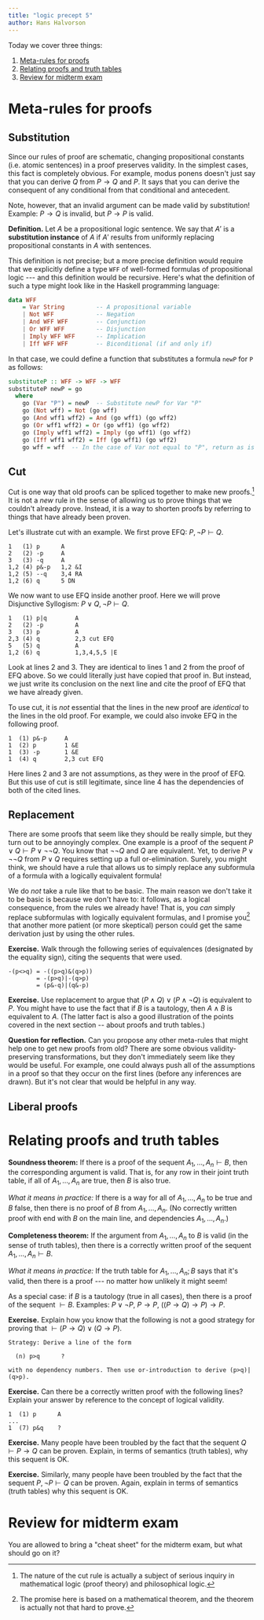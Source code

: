```yaml
---
title: "logic precept 5"
author: Hans Halvorson
---
```


Today we cover three things: 

1. [Meta-rules for proofs](#meta-rules-for-proofs)
2. [Relating proofs and truth tables](#relating-proofs-and-truth-tables)
3. [Review for midterm exam](#review-for-midterm-exam)


# Meta-rules for proofs

## Substitution

Since our rules of proof are schematic, changing propositional
constants (i.e. atomic sentences) in a proof preserves validity. In
the simplest cases, this fact is completely obvious. For example,
modus ponens doesn't just say that you can derive $Q$ from $P\to Q$
and $P$. It says that you can derive the consequent of any conditional
from that conditional and antecedent.

Note, however, that an invalid argument can be made valid by
substitution! Example: $P\to Q$ is invalid, but $P\to P$ is valid.

**Definition.** Let $A$ be a propositional logic sentence. We say that
$A'$ is a **substitution instance** of $A$ if $A'$ results from
uniformly replacing propositional constants in $A$ with sentences.

This definition is not precise; but a more precise definition would
require that we explicitly define a type `WFF` of well-formed formulas
of propositional logic --- and this definition would be
recursive. Here's what the definition of such a type might look like
in the Haskell programming language:

```haskell
data WFF
    = Var String         -- A propositional variable
    | Not WFF            -- Negation
    | And WFF WFF        -- Conjunction
    | Or WFF WFF         -- Disjunction
    | Imply WFF WFF      -- Implication
    | Iff WFF WFF        -- Biconditional (if and only if)
```

In that case, we could define a function that substitutes a formula
`newP` for `P` as follows:

```haskell
substituteP :: WFF -> WFF -> WFF
substituteP newP = go
  where
    go (Var "P") = newP  -- Substitute newP for Var "P"
    go (Not wff) = Not (go wff)
    go (And wff1 wff2) = And (go wff1) (go wff2)
    go (Or wff1 wff2) = Or (go wff1) (go wff2)
    go (Imply wff1 wff2) = Imply (go wff1) (go wff2)
    go (Iff wff1 wff2) = Iff (go wff1) (go wff2)
    go wff = wff  -- In the case of Var not equal to "P", return as is
```


## Cut

Cut is one way that old proofs can be spliced together to make new
proofs.[^1] It is not a *new* rule in the sense of allowing us to
prove things that we couldn't already prove. Instead, it is a way to
shorten proofs by referring to things that have already been proven.

Let's illustrate cut with an example. We first prove EFQ: $P,\neg
P\vdash Q$.

```
1   (1) p      A
2   (2) -p     A
3   (3) -q     A
1,2 (4) p&-p   1,2 &I
1,2 (5) --q    3,4 RA
1,2 (6) q      5 DN
```

We now want to use EFQ inside another proof. Here we will prove
Disjunctive Syllogism: $P\vee Q,\neg P\vdash Q$. 

```
1   (1) p|q        A
2   (2) -p         A
3   (3) p          A
2,3 (4) q          2,3 cut EFQ
5   (5) q          A
1,2 (6) q          1,3,4,5,5 |E
```

Look at lines 2 and 3. They are identical to lines 1 and 2 from the
proof of EFQ above. So we could literally just have copied that proof
in. But instead, we just write its conclusion on the next line and
cite the proof of EFQ that we have already given.

To use cut, it is *not* essential that the lines in the new proof are
*identical* to the lines in the old proof. For example, we could also
invoke EFQ in the following proof.

```
1  (1) p&-p     A
1  (2) p        1 &E
1  (3) -p       1 &E
1  (4) q        2,3 cut EFQ
```

Here lines 2 and 3 are not assumptions, as they were in the proof of
EFQ. But this use of cut is still legitimate, since line 4 has the
dependencies of both of the cited lines.






## Replacement

There are some proofs that seem like they should be really simple, but
they turn out to be annoyingly complex. One example is a proof of the
sequent $P\vee Q\vdash P\vee \neg\neg Q$. You know that $\neg \neg Q$
and $Q$ are equivalent. Yet, to derive $P\vee\neg\neg Q$ from $P\vee
Q$ requires setting up a full or-elimination. Surely, you might think,
we should have a rule that allows us to simply replace any subformula
of a formula with a logically equivalent formula! 

We do *not* take a rule like that to be basic. The main reason we
don't take it to be basic is because we don't have to: it follows, as
a logical consequence, from the rules we already have! That is, you
*can* simply replace subformulas with logically equivalent formulas,
and I promise you[^2] that another more patient (or more skeptical) person
could get the same derivation just by using the other rules.

**Exercise.** Walk through the following series of equivalences
(designated by the equality sign), citing the sequents that were
used. 

```
-(p<>q) = -((p>q)&(q>p))
        = -(p>q)|-(q>p)
		= (p&-q)|(q&-p)
```

**Exercise.** Use replacement to argue that $(P\wedge Q)\vee (P\wedge
\neg Q)$ is equivalent to $P$. You might have to use the fact that if
$B$ is a tautology, then $A\wedge B$ is equivalent to $A$. (The latter
fact is also a good illustration of the points covered in the next
section -- about proofs and truth tables.)


**Question for reflection.** Can you propose any other meta-rules
that might help one to get new proofs from old? There are some obvious
validity-preserving transformations, but they don't immediately seem
like they would be useful. For example, one could always push all of
the assumptions in a proof so that they occur on the first lines
(before any inferences are drawn). But it's not clear that would be
helpful in any way.




## Liberal proofs 






# Relating proofs and truth tables 

**Soundness theorem:** If there is a proof of the sequent $A_1,\dots
,A_n\vdash B$, then the corresponding argument is valid. That is, for
any row in their joint truth table, if all of $A_1,\dots ,A_n$ are
true, then $B$ is also true.

*What it means in practice:* If there is a way for all of $A_1,\dots
,A_n$ to be true and $B$ false, then there is no proof of $B$ from
$A_1,\dots ,A_n$. (No correctly written proof with end with $B$ on the
main line, and dependencies $A_1,\dots ,A_n$.)

**Completeness theorem:** If the argument from $A_1,\dots ,A_n$ to $B$
is valid (in the sense of truth tables), then there is a correctly
written proof of the sequent $A_1,\dots ,A_n\vdash B$.

*What it means in practice:* If the truth table for $A_1,\dots ,A_n;B$
says that it's valid, then there is a proof --- no matter how unlikely
it might seem! 

As a special case: if $B$ is a tautology (true in all cases), then
there is a proof of the sequent $\vdash B$. Examples: $P\vee\neg P$,
$P\to P$, $((P\to Q)\to P)\to P$.

**Exercise.** Explain how you know that the following is not a good
strategy for proving that $\vdash (P\to Q)\vee (Q\to P)$. 

```
Strategy: Derive a line of the form

  (n) p>q      ?
   
with no dependency numbers. Then use or-introduction to derive (p>q)|(q>p).
```

**Exercise.** Can there be a correctly written proof with the
following lines? Explain your answer by reference to the concept of
logical validity.

```
1  (1) p      A
...
1  (7) p&q    ?
```

**Exercise.** Many people have been troubled by the fact that the
sequent $Q\vdash P\to Q$ can be proven. Explain, in terms of semantics
(truth tables), why this sequent is OK. 

**Exercise.** Similarly, many people have been troubled by the fact
that the sequent $P,\neg P\vdash Q$ can be proven. Again, explain in
terms of semantics (truth tables) why this sequent is OK. 


# Review for midterm exam

You are allowed to bring a "cheat sheet" for the midterm exam, but
what should go on it? 


[^1]: The nature of the cut rule is actually a subject of serious
inquiry in mathematical logic (proof theory) and philosophical logic.

[^2]: The promise here is based on a mathematical theorem, and the
theorem is actually not that hard to prove.
